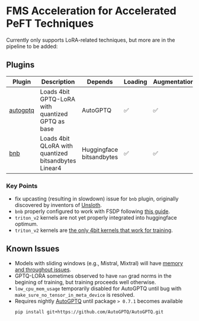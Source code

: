 # FMS Acceleration for Accelerated PeFT Techniques

Currently only supports LoRA-related techniques, but more are in the pipeline to be added:

## Plugins

Plugin | Description | Depends | Loading | Augmentation | Callbacks
--|--|--|--|--|--
[autogptq](./src/fms_acceleration_peft/framework_plugin_autogptq.py) | Loads 4bit GPTQ-LoRA with quantized GPTQ as base | AutoGPTQ | ✅ | ✅
[bnb](./src/fms_acceleration_peft/framework_plugin_bnb.py) | Loads 4bit QLoRA with quantized bitsandbytes Linear4 | Huggingface<br>bitsandbytes | ✅ | ✅


### Key Points
- fix upcasting (resulting in slowdown) issue for `bnb` plugin, originally discovered by inventors of [Unsloth](https://unsloth.ai/blog/mistral-benchmark).
- `bnb` properly configured to work with FSDP following [this guide](https://huggingface.co/docs/bitsandbytes/main/en/fsdp_qlora). 
- `triton_v2` kernels are not yet properly integrated into huggingface optimum.
- `triton_v2` kernels are [the only 4bit kernels that work for training](https://github.com/AutoGPTQ/AutoGPTQ/issues/633).

## Known Issues

- Models with sliding windows (e.g., Mistral, Mixtral) will have [memory and throughout issues](https://github.com/huggingface/transformers/issues/30461).
- GPTQ-LORA sometimes observed to have `nan` grad norms in the begining of training, but training proceeds well otherwise.
- `low_cpu_mem_usage` temporarily disabled for AutoGPTQ until bug with `make_sure_no_tensor_in_meta_device` is resolved.
- Requires nightly [AutoGPTQ](https://github.com/AutoGPTQ/AutoGPTQ) until package `> 0.7.1` becomes available
    ```
    pip install git+https://github.com/AutoGPTQ/AutoGPTQ.git
    ```